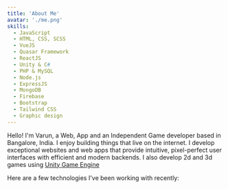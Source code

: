 ```yaml
---
title: 'About Me'
avatar: './me.png'
skills:
  - JavaScript
  - HTML, CSS, SCSS
  - VueJS
  - Quasar Framework
  - ReactJS
  - Unity & C#
  - PHP & MySQL
  - Node.js
  - ExpressJS
  - MongoDB
  - Firebase
  - Bootstrap
  - Tailwind CSS
  - Graphic design
---
```


Hello! I'm Varun, a Web, App and an Independent Game developer based in Bangalore, India. I enjoy building things that live on the internet. I develop exceptional websites and web apps that provide intuitive, pixel-perfect user interfaces with efficient and modern backends.
I also develop 2d and 3d games using [Unity Game Engine](https://unity.com/) 

Here are a few technologies I've been working with recently:
